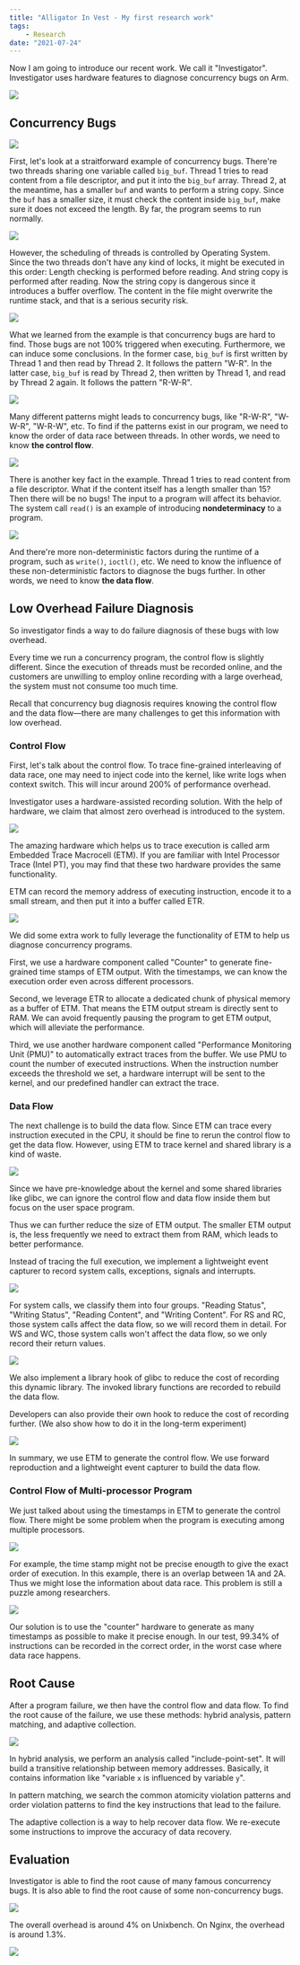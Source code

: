 ```yaml
---
title: "Alligator In Vest - My first research work"
tags:
    - Research
date: "2021-07-24"
---
```


Now I am going to introduce our recent work. We call it "Investigator". Investigator uses hardware features to diagnose concurrency bugs on Arm.

<!-- more -->
![](https://whexy-1251112473.cos.ap-shenzhen-fsi.myqcloud.com/uPic/Investigator.001.jpeg)

## Concurrency Bugs

![](https://whexy-1251112473.cos.ap-shenzhen-fsi.myqcloud.com/uPic/Investigator.003.jpeg)

First, let's look at a straitforward example of concurrency bugs. There're two threads sharing one variable called `big_buf`. Thread 1 tries to read content from a file descriptor, and put it into the `big_buf` array. Thread 2, at the meantime, has a smaller `buf` and wants to perform a string copy. Since the `buf` has a smaller size, it must check the content inside `big_buf`, make sure it does not exceed the length. By far, the program seems to run normally.

![](https://whexy-1251112473.cos.ap-shenzhen-fsi.myqcloud.com/uPic/Investigator.005.jpeg)

However, the scheduling of threads is controlled by Operating System. Since the two threads don't have any kind of locks, it might be executed in this order: Length checking is performed before reading. And string copy is performed after reading. Now the string copy is dangerous since it introduces a buffer overflow. The content in the file might overwrite the runtime stack, and that is a serious security risk.

![](https://whexy-1251112473.cos.ap-shenzhen-fsi.myqcloud.com/uPic/Investigator.006.jpeg)

What we learned from the example is that concurrency bugs are hard to find. Those bugs are not 100% triggered when executing. Furthermore, we can induce some conclusions. In the former case, `big_buf` is first written by Thread 1 and then read by Thread 2. It follows the pattern "W-R". In the latter case, `big_buf` is read by Thread 2, then written by Thread 1, and read by Thread 2 again. It follows the pattern "R-W-R".

![](https://whexy-1251112473.cos.ap-shenzhen-fsi.myqcloud.com/uPic/Investigator.007.jpeg)

Many different patterns might leads to concurrency bugs, like "R-W-R", "W-W-R", "W-R-W", etc. To find if the patterns exist in our program, we need to know the order of data race between threads. In other words, we need to know **the control flow**.

![](https://whexy-1251112473.cos.ap-shenzhen-fsi.myqcloud.com/uPic/Investigator.008.jpeg)

There is another key fact in the example. Thread 1 tries to read content from a file descriptor. What if the content itself has a length smaller than 15? Then there will be no bugs! The input to a program will affect its behavior. The system call `read()` is an example of introducing **nondeterminacy** to a program.

![](https://whexy-1251112473.cos.ap-shenzhen-fsi.myqcloud.com/uPic/Investigator.009.jpeg)

And there're more non-deterministic factors during the runtime of a program, such as `write()`, `ioctl()`, etc. We need to know the influence of these non-deterministic factors to diagnose the bugs further. In other words, we need to know **the data flow**.

## Low Overhead Failure Diagnosis

So investigator finds a way to do failure diagnosis of these bugs with low overhead. 

Every time we run a concurrency program, the control flow is slightly different. Since the execution of threads must be recorded online, and the customers are unwilling to employ online recording with a large overhead, the system must not consume too much time.

Recall that concurrency bug diagnosis requires knowing the control flow and the data flow—there are many challenges to get this information with low overhead.

### Control Flow

First, let's talk about the control flow. To trace fine-grained interleaving of data race, one may need to inject code into the kernel, like write logs when context switch. This will incur around 200% of performance overhead.

Investigator uses a hardware-assisted recording solution. With the help of hardware, we claim that almost zero overhead is introduced to the system.

![](https://whexy-1251112473.cos.ap-shenzhen-fsi.myqcloud.com/uPic/Investigator.015.jpeg)

The amazing hardware which helps us to trace execution is called arm Embedded Trace Macrocell (ETM). If you are familiar with Intel Processor Trace (Intel PT), you may find that these two hardware provides the same functionality.

ETM can record the memory address of executing instruction, encode it to a small stream, and then put it into a buffer called ETR.

![](https://whexy-1251112473.cos.ap-shenzhen-fsi.myqcloud.com/uPic/Investigator.016.jpeg)

We did some extra work to fully leverage the functionality of ETM to help us diagnose concurrency programs.

First, we use a hardware component called "Counter" to generate fine-grained time stamps of ETM output. With the timestamps, we can know the execution order even across different processors.

Second, we leverage ETR to allocate a dedicated chunk of physical memory as a buffer of ETM. That means the ETM output stream is directly sent to RAM. We can avoid frequently pausing the program to get ETM output, which will alleviate the performance.

Third, we use another hardware component called "Performance Monitoring Unit (PMU)" to automatically extract traces from the buffer. We use PMU to count the number of executed instructions. When the instruction number exceeds the threshold we set, a hardware interrupt will be sent to the kernel, and our predefined handler can extract the trace.

### Data Flow

The next challenge is to build the data flow. Since ETM can trace every  instruction executed in the CPU, it should be fine to rerun the control flow to get the data flow. However, using ETM to trace kernel and shared library is a kind of waste. 

![](https://whexy-1251112473.cos.ap-shenzhen-fsi.myqcloud.com/uPic/6aMhWP.jpg)

Since we have pre-knowledge about the kernel and some shared libraries like glibc, we can ignore the control flow and data flow inside them but focus on the user space program.

Thus we can further reduce the size of ETM output. The smaller ETM output is, the less frequently we need to extract them from RAM, which leads to better performance.

Instead of tracing the full execution, we implement a lightweight event capturer to record system calls, exceptions, signals and interrupts.

![](https://whexy-1251112473.cos.ap-shenzhen-fsi.myqcloud.com/uPic/Investigator.020.jpeg)

For system calls, we classify them into four groups. "Reading Status", "Writing Status", "Reading Content", and "Writing Content". For RS and RC, those system calls affect the data flow, so we will record them in detail. For WS and WC, those system calls won't affect the data flow, so we only record their return values.

![](https://whexy-1251112473.cos.ap-shenzhen-fsi.myqcloud.com/uPic/Investigator.021.jpeg)

We also implement a library hook of glibc to reduce the cost of recording this dynamic library. The invoked library functions are recorded to rebuild the data flow.

Developers can also provide their own hook to reduce the cost of recording further.  (We also show how to do it in the long-term experiment)

![](https://whexy-1251112473.cos.ap-shenzhen-fsi.myqcloud.com/uPic/Investigator.022.jpeg)

In summary, we use ETM to generate the control flow. We use forward reproduction and a lightweight event capturer to build the data flow.

### Control Flow of Multi-processor Program

We just talked about using the timestamps in ETM to generate the control flow. There might be some problem when the program is executing among multiple processors.

![](https://whexy-1251112473.cos.ap-shenzhen-fsi.myqcloud.com/uPic/Investigator.024.jpeg)

For example, the time stamp might not be precise enougth to give the exact order of execution. In this example, there is an overlap between 1A and 2A. Thus we might lose the information about data race. This problem is still a puzzle among researchers.

![](https://whexy-1251112473.cos.ap-shenzhen-fsi.myqcloud.com/uPic/Investigator.025.jpeg)

Our solution is to use the "counter" hardware to generate as many timestamps as possible to make it precise enough. In our test, 99.34% of instructions can be recorded in the correct order, in the worst case where data race happens.

## Root Cause

After a program failure, we then have the control flow and data flow. To find the root cause of the failure, we use these methods: hybrid analysis, pattern matching, and adaptive collection.

![](https://whexy-1251112473.cos.ap-shenzhen-fsi.myqcloud.com/uPic/Investigator.026.jpeg)

In hybrid analysis, we perform an analysis called "include-point-set". It will build a transitive relationship between memory addresses. Basically, it contains information like "variable `x` is influenced by variable `y`".

In pattern matching, we search the common atomicity violation patterns and order violation patterns to find the key instructions that lead to the failure.

The adaptive collection is a way to help recover data flow. We re-execute some instructions to improve the accuracy of data recovery.

## Evaluation

Investigator is able to find the root cause of many famous concurrency bugs. It is also able to find the root cause of some non-concurrency bugs.

![](https://whexy-1251112473.cos.ap-shenzhen-fsi.myqcloud.com/uPic/Investigator.028.jpeg)

The overall overhead is around 4% on Unixbench. On Nginx, the overhead is around 1.3%.

![](https://whexy-1251112473.cos.ap-shenzhen-fsi.myqcloud.com/uPic/Investigator.029.jpeg)

